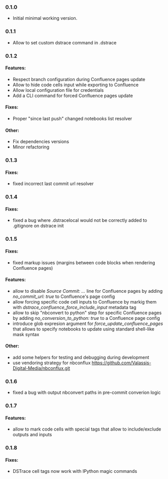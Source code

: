 ### 0.1.0

- Initial minimal working version.

### 0.1.1

- Allow to set custom dstrace command in .dstrace

### 0.1.2

#### Features:

- Respect branch configuration during Confluence pages update
- Allow to hide code cells input while exporting to Confluence
- Allow local configuration file for credentials
- Add a CLI command for forced Confluence pages update

#### Fixes:

- Proper "since last push" changed notebooks list resolver

#### Other:

- Fix dependencies versions
- Minor refactoring

### 0.1.3

#### Fixes:

- fixed incorrect last commit url resolver

### 0.1.4

#### Fixes:

- fixed a bug where .dstracelocal would not be correctly added to .gitignore on dstrace init

### 0.1.5

#### Fixes:

- fixed markup issues (margins between code blocks when rendering Confluence pages)

#### Features:

- allow to disable *Source Commit: ...* line for Confluence pages by adding *no_commit_url: true* to Confluence's page config
- allow forcing specific code cell inputs to Confluence by markig them with *dstrace_confluence_force_include_input* metadata tag
- allow to skip "nbconvert to python" step for specific Confluence pages by adding *no_conversion_to_python: true* to a Confluence page config
- introduce glob expresion argument for *force_update_confluence_pages* that allows to specify notebooks to update using standard shell-like mask syntax

#### Other:

- add some helpers for testing and debugging during development
- use vendoring strategy for nbconflux https://github.com/Valassis-Digital-Media/nbconflux.git

### 0.1.6

- fixed a bug with output nbconvert paths in pre-commit converion logic

### 0.1.7

#### Features:

- allow to mark code cells with special tags that allow to include/exclude outputs and inputs

### 0.1.8

#### Fixes:

- DSTrace cell tags now work with IPython magic commands

